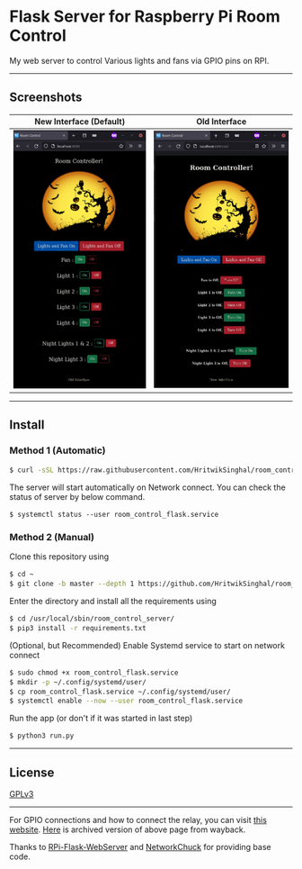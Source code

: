 # Flask Server for Raspberry Pi Room Control

My web server to control Various lights and fans via GPIO pins on RPI.

---

## Screenshots

|  New Interface (Default)  | Old Interface |
| --- | ----------- |
| ![Default Interface](image/default_interface.png) | ![Old Interface](image/old_interface.png) |

---

## Install

### Method 1 (Automatic)

```sh
$ curl -sSL https://raw.githubusercontent.com/HritwikSinghal/room_control_server/master/install.sh | bash
```

The server will start automatically on Network connect. You can check the status of server by below command.

```
$ systemctl status --user room_control_flask.service
```

### Method 2 (Manual)

Clone this repository using

```sh
$ cd ~
$ git clone -b master --depth 1 https://github.com/HritwikSinghal/room_control_server /usr/local/sbin/room_control_server/
```

Enter the directory and install all the requirements using

```sh
$ cd /usr/local/sbin/room_control_server/
$ pip3 install -r requirements.txt
```

(Optional, but Recommended) Enable Systemd service to start on network connect

```sh
$ sudo chmod +x room_control_flask.service
$ mkdir -p ~/.config/systemd/user/
$ cp room_control_flask.service ~/.config/systemd/user/
$ systemctl enable --now --user room_control_flask.service
```

Run the app (or don't if it was started in last step)

```sh
$ python3 run.py
```

---

## License

[GPLv3](/LICENSE)

---
For GPIO connections and how to connect the relay, you can visit [this website](https://lastminuteengineers.com/two-channel-relay-module-arduino-tutorial/).  [Here](https://web.archive.org/web/20210728191456/https://lastminuteengineers.com/two-channel-relay-module-arduino-tutorial/) is archived version of above page from wayback.

Thanks to [RPi-Flask-WebServer](https://github.com/Mjrovai/RPi-Flask-WebServer) and
[NetworkChuck](https://github.com/theNetworkChuck/NetworkChuck) for providing base code.  
